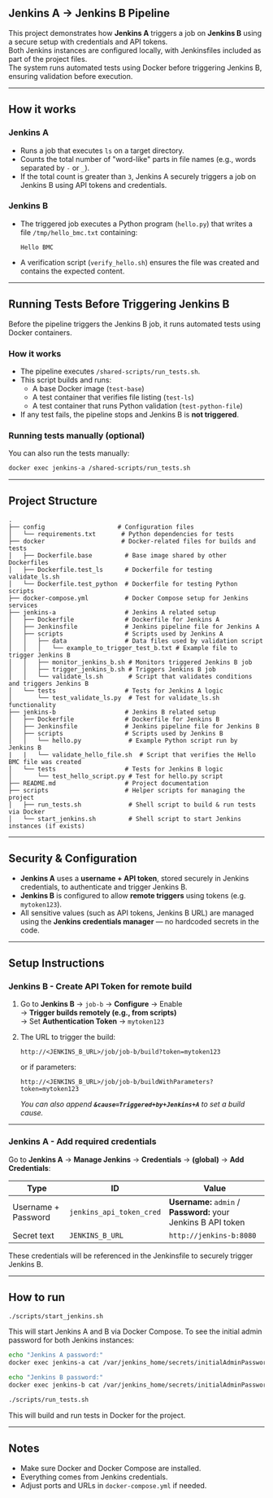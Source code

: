 ## Jenkins A → Jenkins B Pipeline

This project demonstrates how **Jenkins A** triggers a job on **Jenkins B** using a secure setup with credentials and API tokens.  
Both Jenkins instances are configured locally, with Jenkinsfiles included as part of the project files.  
The system runs automated tests using Docker before triggering Jenkins B, ensuring validation before execution.

---

## How it works

### Jenkins A

- Runs a job that executes `ls` on a target directory.
- Counts the total number of "word-like" parts in file names (e.g., words separated by `-` or `_`).
- If the total count is greater than `3`, Jenkins A securely triggers a job on Jenkins B using API tokens and credentials.

### Jenkins B

- The triggered job executes a Python program (`hello.py`) that writes a file `/tmp/hello_bmc.txt` containing:
  ```
  Hello BMC
  ```
- A verification script (`verify_hello.sh`) ensures the file was created and contains the expected content.

---

## Running Tests Before Triggering Jenkins B

Before the pipeline triggers the Jenkins B job, it runs automated tests using Docker containers.

### How it works
- The pipeline executes `/shared-scripts/run_tests.sh`.
- This script builds and runs:
  - A base Docker image (`test-base`)
  - A test container that verifies file listing (`test-ls`)
  - A test container that runs Python validation (`test-python-file`)
- If any test fails, the pipeline stops and Jenkins B is **not triggered**.

### Running tests manually (optional)
You can also run the tests manually:
```bash
docker exec jenkins-a /shared-scripts/run_tests.sh
```

---

## Project Structure

```
.
├── config                    # Configuration files
│   └── requirements.txt       # Python dependencies for tests
├── docker                     # Docker-related files for builds and tests
│   ├── Dockerfile.base         # Base image shared by other Dockerfiles
│   ├── Dockerfile.test_ls      # Dockerfile for testing validate_ls.sh
│   └── Dockerfile.test_python  # Dockerfile for testing Python scripts
├── docker-compose.yml          # Docker Compose setup for Jenkins services
├── jenkins-a                   # Jenkins A related setup
│   ├── Dockerfile              # Dockerfile for Jenkins A
│   ├── Jenkinsfile             # Jenkins pipeline file for Jenkins A
│   ├── scripts                 # Scripts used by Jenkins A
│   │   ├── data                # Data files used by validation script
│   │   │   └── example_to_trigger_test_b.txt # Example file to trigger Jenkins B
│   │   ├── monitor_jenkins_b.sh # Monitors triggered Jenkins B job
│   │   ├── trigger_jenkins_b.sh # Triggers Jenkins B job
│   │   └── validate_ls.sh       # Script that validates conditions and triggers Jenkins B
│   └── tests                   # Tests for Jenkins A logic
│       └── test_validate_ls.py  # Test for validate_ls.sh functionality
├── jenkins-b                   # Jenkins B related setup
│   ├── Dockerfile              # Dockerfile for Jenkins B
│   ├── Jenkinsfile             # Jenkins pipeline file for Jenkins B
│   ├── scripts                 # Scripts used by Jenkins B
│   │   └── hello.py             # Example Python script run by Jenkins B
|   |   └── validate_hello_file.sh  # Script that verifies the Hello BMC file was created 
│   └── tests                   # Tests for Jenkins B logic
│       └── test_hello_script.py # Test for hello.py script
├── README.md                   # Project documentation
├── scripts                     # Helper scripts for managing the project
│   ├── run_tests.sh             # Shell script to build & run tests via Docker
│   └── start_jenkins.sh         # Shell script to start Jenkins instances (if exists)
```

---

## Security & Configuration

- **Jenkins A** uses a **username + API token**, stored securely in Jenkins credentials, to authenticate and trigger Jenkins B.
- **Jenkins B** is configured to allow **remote triggers** using tokens (e.g. `mytoken123`).
- All sensitive values (such as API tokens, Jenkins B URL) are managed using the **Jenkins credentials manager** — no hardcoded secrets in the code.

---

## Setup Instructions

### Jenkins B - Create API Token for remote build

1. Go to **Jenkins B** → `job-b` → **Configure** → Enable\
   → **Trigger builds remotely (e.g., from scripts)**\
   → Set **Authentication Token** → `mytoken123`

2. The URL to trigger the build:

   ```
   http://<JENKINS_B_URL>/job/job-b/build?token=mytoken123
   ```

   or if parameters:

   ```
   http://<JENKINS_B_URL>/job/job-b/buildWithParameters?token=mytoken123
   ```

   *You can also append **`&cause=Triggered+by+Jenkins+A`** to set a build cause.*

---

### Jenkins A - Add required credentials

Go to **Jenkins A** → **Manage Jenkins** → **Credentials** → **(global)** → **Add Credentials**:

| Type                | ID                       | Value                                                          |
| ------------------- | ------------------------ | -------------------------------------------------------------- |
| Username + Password | `jenkins_api_token_cred` | **Username:** `admin` / **Password:** your Jenkins B API token |
| Secret text         | `JENKINS_B_URL`          | `http://jenkins-b:8080`                                        |

These credentials will be referenced in the Jenkinsfile to securely trigger Jenkins B.

---

## How to run

```bash
./scripts/start_jenkins.sh
```

This will start Jenkins A and B via Docker Compose.
To see the initial admin password for both Jenkins instances:

```bash
echo "Jenkins A password:"
docker exec jenkins-a cat /var/jenkins_home/secrets/initialAdminPassword || echo "Jenkins A not ready"

echo "Jenkins B password:"
docker exec jenkins-b cat /var/jenkins_home/secrets/initialAdminPassword || echo "Jenkins B not ready"
```

```bash
./scripts/run_tests.sh
```

This will build and run tests in Docker for the project.

---

## Notes

- Make sure Docker and Docker Compose are installed.
- Everything comes from Jenkins credentials.
- Adjust ports and URLs in `docker-compose.yml` if needed.

